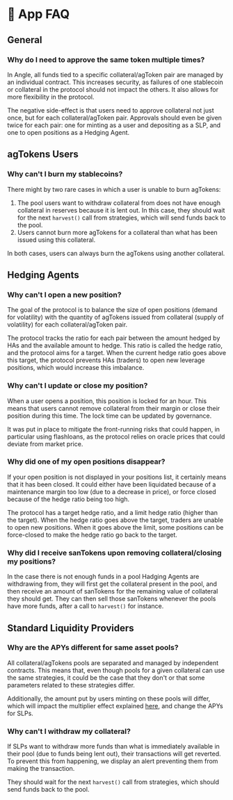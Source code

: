 # 🧐 App FAQ

## General

### Why do I need to approve the same token multiple times?

In Angle, all funds tied to a specific collateral/agToken pair are managed by an individual contract. This increases security, as failures of one stablecoin or collateral in the protocol should not impact the others. It also allows for more flexibility in the protocol.

The negative side-effect is that users need to approve collateral not just once, but for each collateral/agToken pair. Approvals should even be given twice for each pair: one for minting as a user and depositing as a SLP, and one to open positions as a Hedging Agent.

## agTokens Users

### Why can't I burn my stablecoins?

There might by two rare cases in which a user is unable to burn agTokens:

1. The pool users want to withdraw collateral from does not have enough collateral in reserves because it is lent out. In this case, they should wait for the next `harvest()` call from strategies, which will send funds back to the pool.
2. Users cannot burn more agTokens for a collateral than what has been issued using this collateral.

In both cases, users can always burn the agTokens using another collateral.

## Hedging Agents

### Why can't I open a new position?

The goal of the protocol is to balance the size of open positions (demand for volatility) with the quantity of agTokens issued from collateral (supply of volatility) for each collateral/agToken pair.

The protocol tracks the ratio for each pair between the amount hedged by HAs and the available amount to hedge. This ratio is called the hedge ratio, and the protocol aims for a target. When the current hedge ratio goes above this target, the protocol prevents HAs (traders) to open new leverage positions, which would increase this imbalance.

### Why can't I update or close my position?

When a user opens a position, this position is locked for an hour. This means that users cannot remove collateral from their margin or close their position during this time. The lock time can be updated by governance.

It was put in place to mitigate the front-running risks that could happen, in particular using flashloans, as the protocol relies on oracle prices that could deviate from market price.

### Why did one of my open positions disappear?

If your open position is not displayed in your positions list, it certainly means that it has been closed. It could either have been liquidated because of a maintenance margin too low (due to a decrease in price), or force closed because of the hedge ratio being too high.

The protocol has a target hedge ratio, and a limit hedge ratio (higher than the target). When the hedge ratio goes above the target, traders are unable to open new positions. When it goes above the limit, some positions can be force-closed to make the hedge ratio go back to the target.

### Why did I receive sanTokens upon removing collateral/closing my positions?

In the case there is not enough funds in a pool Hadging Agents are withdrawing from, they will first get the collateral present in the pool, and then receive an amount of sanTokens for the remaining value of collateral they should get. They can then sell those sanTokens whenever the pools have more funds, after a call to `harvest()` for instance.

## Standard Liquidity Providers

### Why are the APYs different for same asset pools?

All collateral/agTokens pools are separated and managed by independent contracts. This means that, even though pools for a given collateral can use the same strategies, it could be the case that they don't or that some parameters related to these strategies differ.

Additionally, the amount put by users minting on these pools will differ, which will impact the multiplier effect explained [here](https://docs.angle.money/concepts/standard-liquidity-providers#multiplier-effect), and change the APYs for SLPs.

### Why can't I withdraw my collateral?

If SLPs want to withdraw more funds than what is immediately available in their pool (due to funds being lent out), their transactions will get reverted. To prevent this from happening, we display an alert preventing them from making the transaction.

They should wait for the next `harvest()` call from strategies, which should send funds back to the pool.
